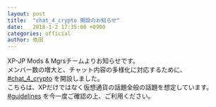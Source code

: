 ```yaml
---
layout: post
title:  "chat_4_crypto 開設のお知らせ"
date:   2018-1-2 17:35:00 +0900
categories: official
author: 依田
---  
```

XP-JP Mods & Mgrsチームよりお知らせです。  
メンバー数の増大と、チャット内容の多様化に対応するために、[#chat_4_crypto](https://discord.gg/SUfrWWE) を開設しました。  
こちらは、XPだけではなく仮想通貨の話題全般の話題を想定しています。  
[#guidelines](https://discord.gg/gcs2XhG) を今一度ご確認の上、ご利用ください。  
